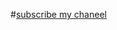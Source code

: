 

#[subscribe my chaneel](http://127.0.0.1:5500/MY%20HTML%20PROJECT/Maharashtra_Forts/forts-in-maharashtra.html)
